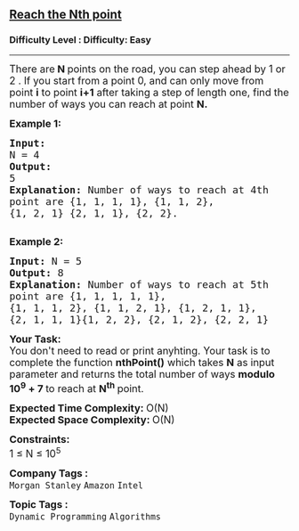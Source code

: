 <h2><a href="https://www.geeksforgeeks.org/problems/reach-the-nth-point5433/1?page=1&category=Dynamic%20Programming&sortBy=difficulty">Reach the Nth point</a></h2><h3>Difficulty Level : Difficulty: Easy</h3><hr><div class="problems_problem_content__Xm_eO"><p><span style="font-size: 18px;">There are<strong> N </strong>points on the road, you can step ahead by 1 or 2 . If you start from a point 0, and can only move from point <strong>i</strong> to point <strong>i+1</strong> after taking a step of length one, find the number of ways you can reach at point <strong>N.</strong>&nbsp;</span></p>
<p><span style="font-size: 18px;"><strong>Example 1:</strong></span></p>
<pre><span style="font-size: 18px;"><strong>Input: <br></strong>N =<strong> </strong>4
<strong>Output: <br></strong>5
<strong>Explanation:</strong> Number of ways to reach at 4th
point are {1, 1, 1, 1}, {1, 1, 2},
{1, 2, 1} {2, 1, 1}, {2, 2}.
</span>
</pre>
<p><span style="font-size: 18px;"><strong>Example 2:</strong></span></p>
<pre><span style="font-size: 18px;"><strong>Input: </strong>N = 5
<strong>Output: </strong>8
<strong>Explanation: </strong>Number of ways to reach at 5th
point are {1, 1, 1, 1, 1},
{1, 1, 1, 2}, {1, 1, 2, 1}, {1, 2, 1, 1},
{2, 1, 1, 1}{1, 2, 2}, {2, 1, 2}, {2, 2, 1}</span>
</pre>
<p><span style="font-size: 18px;"><strong>Your Task:</strong><br>You don't need to read or print anyhting. Your task is to complete the function&nbsp;<strong>nthPoint()</strong>&nbsp;which takes <strong>N</strong> as input parameter and returns the total number of ways <strong>modulo 10<sup>9</sup>&nbsp;+ 7 </strong>to reach at <strong>N<sup>th</sup> </strong>point.</span></p>
<p><span style="font-size: 18px;"><strong>Expected Time Complexity:&nbsp;</strong>O(N)<br><strong>Expected Space Complexity:&nbsp;</strong>O(N)</span></p>
<p><span style="font-size: 18px;"><strong>Constraints:</strong><br>1 ≤ N ≤ 10<sup>5</sup></span></p></div><p><span style=font-size:18px><strong>Company Tags : </strong><br><code>Morgan Stanley</code>&nbsp;<code>Amazon</code>&nbsp;<code>Intel</code>&nbsp;<br><p><span style=font-size:18px><strong>Topic Tags : </strong><br><code>Dynamic Programming</code>&nbsp;<code>Algorithms</code>&nbsp;